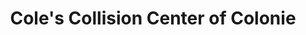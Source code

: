 ---
title: "Cole's Collision Center of Colonie"
url: /albany/coles-collision-center-of-colonie/
shop: car repair
---